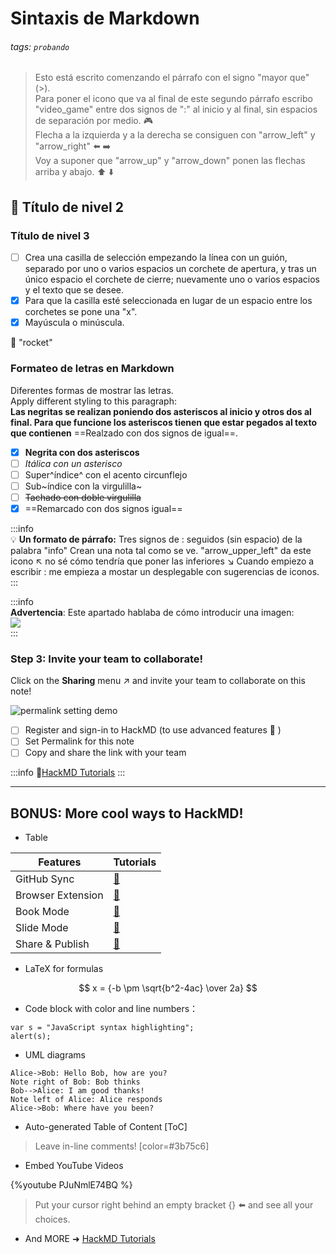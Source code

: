 # Sintaxis de Markdown  

###### tags: `probando`  

> Esto está escrito comenzando el párrafo con el signo "mayor que" (>).  
> Para poner el icono que va al final de este segundo párrafo escribo "video_game" entre dos signos de ":" al inicio y al final, sin espacios de separación por medio.  :video_game:   
> Flecha a la izquierda y a la derecha se consiguen con "arrow_left" y "arrow_right" :arrow_left:  :arrow_right:  
> Voy a suponer que "arrow_up" y "arrow_down" ponen las flechas arriba y abajo. :arrow_up: :arrow_down:  

## :memo: Título de nivel 2  

### Título de nivel 3  
- [ ]   Crea una casilla de selección empezando la línea con un guión, separado por uno o varios espacios un corchete de apertura, y tras un único espacio el corchete de cierre; nuevamente uno o varios espacios y el texto que se desee.  
- [x] Para que la casilla esté seleccionada en lugar de un espacio entre los corchetes se pone una "x".  
- [X] Mayúscula o minúscula.  

:rocket: "rocket"  

### Formateo de letras en Markdown  

Diferentes formas de mostrar las letras.  
Apply different styling to this paragraph:  
**Las negritas se realizan poniendo dos asteriscos al inicio y otros dos al final. Para que funcione los asteriscos tienen que estar pegados al texto que contienen** ==Realzado con dos signos de igual==.  

- [x] **Negrita con dos asteriscos**  
- [ ] *Itálica con un asterisco*  
- [ ] Super^índice^ con el acento circunflejo  
- [ ] Sub~índice con la virgulilla~  
- [ ] ~~Tachado con doble virgulilla~~  
- [x] ==Remarcado con dos signos igual==  

:::info  
:bulb: **Un formato de párrafo:** Tres signos de : seguidos (sin espacio) de la palabra "info" Crean una nota tal como se ve.
"arrow_upper_left" da este icono :arrow_upper_left:
no sé cómo tendría que poner las inferiores :arrow_lower_right:
Cuando empiezo a escribir : me empieza a mostar un desplegable con sugerencias de iconos.  
:::  

:::info  
**Advertencia**: Este apartado hablaba de cómo introducir una imagen:  
![](https://i.imgur.com/Cnle9f9.png)  
:::  

### Step 3: Invite your team to collaborate!

Click on the <i class="fa fa-share-alt"></i> **Sharing** menu :arrow_upper_right: and invite your team to collaborate on this note!

![permalink setting demo](https://i.imgur.com/PjUhQBB.gif)

- [ ] Register and sign-in to HackMD (to use advanced features :tada: ) 
- [ ] Set Permalink for this note
- [ ] Copy and share the link with your team

:::info
:pushpin:[HackMD Tutorials](https://hackmd.io/c/tutorials) 
:::

---

## BONUS: More cool ways to HackMD!

- Table

| Features          | Tutorials               |
| ----------------- |:----------------------- |
| GitHub Sync       | [:link:][GitHub-Sync]   |
| Browser Extension | [:link:][HackMD-it]     |
| Book Mode         | [:link:][Book-mode]     |
| Slide Mode        | [:link:][Slide-mode]    | 
| Share & Publish   | [:link:][Share-Publish] |

[GitHub-Sync]: https://hackmd.io/c/tutorials/%2Fs%2Flink-with-github
[HackMD-it]: https://hackmd.io/c/tutorials/%2Fs%2Fhackmd-it
[Book-mode]: https://hackmd.io/c/tutorials/%2Fs%2Fhow-to-create-book
[Slide-mode]: https://hackmd.io/c/tutorials/%2Fs%2Fhow-to-create-slide-deck
[Share-Publish]: https://hackmd.io/c/tutorials/%2Fs%2Fhow-to-publish-note

- LaTeX for formulas

$$
x = {-b \pm \sqrt{b^2-4ac} \over 2a}
$$

- Code block with color and line numbers：
```javascript=16
var s = "JavaScript syntax highlighting";
alert(s);
```

- UML diagrams
```sequence
Alice->Bob: Hello Bob, how are you?
Note right of Bob: Bob thinks
Bob-->Alice: I am good thanks!
Note left of Alice: Alice responds
Alice->Bob: Where have you been?
```
- Auto-generated Table of Content
[ToC]

> Leave in-line comments! [color=#3b75c6]

- Embed YouTube Videos

{%youtube PJuNmlE74BQ %}

> Put your cursor right behind an empty bracket {} :arrow_left: and see all your choices.

- And MORE ➜ [HackMD Tutorials](https://hackmd.io/c/tutorials)
